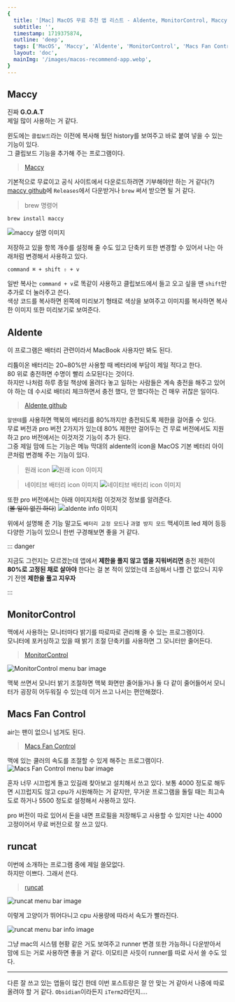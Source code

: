 ```yaml
---
{
  title: '[Mac] MacOS 무료 추천 앱 리스트 - Aldente, MonitorControl, Maccy, Mac Fan Control, runcat',
  subtitle: '',
  timestamp: 1719375874,
  outline: 'deep',
  tags: ['MacOS', 'Maccy', 'Aldente', 'MonitorControl', 'Macs Fan Control', 'runcat'],
  layout: 'doc',
  mainImg: '/images/macos-recommend-app.webp',
}
---
```


## Maccy

진짜 **G.O.A.T**  
제일 많이 사용하는 거 같다.

윈도에는 `클립보드`라는 이전에 복사해 뒀던 history를 보여주고 바로 붙여 넣을 수 있는 기능이 있다.  
그 클립보드 기능을 추가해 주는 프로그램이다.

> [Maccy](https://maccy.app)

기본적으로 무료이고 공식 사이트에서 다운로드하려면 기부해야만 하는 거 같다(?)  
[maccy github](https://github.com/p0deje/Maccy)에 `Releases`에서 다운받거나 `brew` 써서 받으면 될 거 같다.

> brew 명령어

```
brew install maccy
```

![maccy 설명 이미지](/images/macos-recommend-app/maccy-1.png)

저장하고 있을 항목 개수를 설정해 줄 수도 있고 단축키 또한 변경할 수 있어서 나는 아래처럼 변경해서 사용하고 있다.

```
command ⌘ + shift ⇧ + v
```

일반 복사는 `command + v`로 똑같이 사용하고 클립보드에서 들고 오고 싶을 땐 `shift`만 추가로 더 눌러주고 쓴다.  
색상 코드를 복사하면 왼쪽에 미리보기 형태로 색상을 보여주고 이미지를 복사하면 복사한 이미지 또한 미리보기로 보여준다.

## Aldente

이 프로그램은 배터리 관련이라서 MacBook 사용자만 봐도 된다.

리튬이온 배터리는 20~80%만 사용할 때 베터리에 부담이 제일 적다고 한다.  
80 위로 충전하면 수명이 빨리 소모된다는 것이다.  
하지만 나처럼 하루 종일 책상에 올려다 놓고 일하는 사람들은 계속 충전을 해주고 있어야 하는 데 수시로 배터리 체크하면서 충전 했다, 안 했다하는 건 매우 귀찮은 일이다.

> [Aldente github](https://apphousekitchen.com/)

`알덴테`를 사용하면 맥북의 베터리를 80%까지만 충전되도록 제한을 걸어줄 수 있다.  
무료 버전과 pro 버전 2가지가 있는데 80% 제한만 걸어두는 건 무료 버전에서도 지원하고 pro 버전에서는 이것저것 기능이 추가 된다.  
그중 제일 맘에 드는 기능은 메뉴 막대의 aldente의 icon을 MacOS 기본 베터리 아이콘처럼 변경해 주는 기능이 있다.

> 원래 icon
> ![원래 icon 이미지](/images/macos-recommend-app/aldente-1.png)

> 네이티브 배터리 icon 이미지
> ![네이티브 배터리 icon 이미지](/images/macos-recommend-app/aldente-2.png)

또한 pro 버전에서는 아래 이미지처럼 이것저것 정보를 알려준다.  
(~~볼 일이 없긴 하다~~)
![aldente info 이미지](/images/macos-recommend-app/aldente-3.png)

위에서 설명해 준 기능 말고도 `베터리 교정 모드`나 `과열 방지 모드` 맥세이프 led 제어 등등 다양한 기능이 있으니 한번 구경해보면 좋을 거 같다.

::: danger

지금도 그런지는 모르겠는데 앱에서 **제한을 풀지 않고 앱을 지워버리면** 충전 제한이 **80%로 고정된 채로 살아야** 한다는 걸 본 적이 있었는데 조심해서 나쁠 건 없으니 지우기 전엔 **제한을 풀고 지우자**

:::

## MonitorControl

맥에서 사용하는 모니터마다 밝기를 따로따로 관리해 줄 수 있는 프로그램이다.  
모니터에 포커싱하고 있을 때 밝기 조절 단축키를 사용하면 그 모니터만 줄어든다.

> [MonitorControl](https://github.com/MonitorControl/MonitorControl)

![MonitorControl menu bar image](/images/macos-recommend-app/monitor-control-1.png)

맥북 쓰면서 모니터 밝기 조절하면 맥북 화면만 줄어들거나 둘 다 같이 줄어들어서 모니터가 굉장히 어두워질 수 있는데 이거 쓰고 나서는 편안해졌다.

## Macs Fan Control

air는 팬이 없으니 넘겨도 된다.

> [Macs Fan Control](https://crystalidea.com/macs-fan-control)

맥에 있는 쿨러의 속도를 조절할 수 있게 해주는 프로그램이다.
![Macs Fan Control menu bar image](/images/macos-recommend-app/macs-fan-control-1.png)

혼자 너무 시끄럽게 돌고 있길래 찾아보고 설치해서 쓰고 있다.
보통 4000 정도로 해두면 시끄럽지도 않고 cpu가 시원해하는 거 같지만, 무거운 프로그램을 돌릴 때는 최고속도로 하거나 5500 정도로 설정해서 사용하고 있다.

pro 버전이 따로 있어서 돈을 내면 프로필을 저장해두고 사용할 수 있지만 나는 4000 고정이어서 무료 버전으로 잘 쓰고 있다.

## runcat

이번에 소개하는 프로그램 중에 제일 쓸모없다.  
하지만 이쁘다. 그래서 쓴다.

> [runcat](https://kyome.io/runcat/index.html?lang=en)

![runcat menu bar image](/images/macos-recommend-app/runcat-1.gif)

이렇게 고양이가 뛰어다니고 cpu 사용량에 따라서 속도가 빨라진다.

![runcat menu bar info image](/images/macos-recommend-app/runcat-2.png)

그냥 mac의 시스템 현황 같은 거도 보여주고 runner 변경 또한 가능하니 다운받아서 맘에 드는 거로 사용하면 좋을 거 같다.
이모티콘 사듯이 runner를 따로 사서 쓸 수도 있다.

---

다른 잘 쓰고 있는 앱들이 많긴 한데 이번 포스트랑은 잘 안 맞는 거 같아서 나중에 따로 올려야 할 거 같다.
`Obsidian`이라든지 `iTerm2`라던지….
